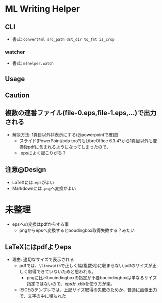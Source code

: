 # ML Writing Helper

## CLI
- 書式: `convert4ml src_path dst_dir to_fmt is_crop`

### watcher
- 書式: `mlhelper.watch`

## Usage

## Caution

## 複数の連番ファイル(file-0.eps,file-1.eps,...)で出力される
- 解決方法: 1頁目以外非表示にする(@powerpointで確認)
  - スライド(PowerPoint/odp too?)もLibreOffice 6.3.4?から1頁目以外も変換後pdfに含まれるようになってしまったので、
  - .epsによく起こりがち？

## 注意@Design

- LaTeXには`.eps`がよい
- Markdownには`.png`へ変換がよい


# 未整理

- epsへの変換はpdfからする事
  - pngからepsへ変換するとboudingbox取得失敗する？みたい

## LaTeXにはpdfよりeps
- 理由: 適切なサイズで表示される
  - pdfでは、`\linewidth`で正しく幅(複数列)に収まらない,pdfのサイズが正しく取得できていないためと思われる。
    - pngに比べbouindingboxの指定が不要bouindingboxは単なるサイズ指定ではないので、epsか.xbbを使う方が楽。
  - IEICEのテンプレでは、上記サイズ取得の失敗のためか、普通に画像出力で、文字の中に埋もれた
